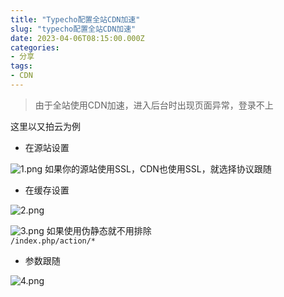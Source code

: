```yaml
---
title: "Typecho配置全站CDN加速"
slug: "typecho配置全站CDN加速"
date: 2023-04-06T08:15:00.000Z
categories:
- 分享
tags:
- CDN
---
```


 >由于全站使用CDN加速，进入后台时出现页面异常，登录不上

 这里以又拍云为例

 - 在源站设置

 ![1.png](https://s2.loli.net/2023/04/06/bfHAkDU3sPOFTc7.png)
 如果你的源站使用SSL，CDN也使用SSL，就选择协议跟随

 - 在缓存设置

 ![2.png](https://s2.loli.net/2023/04/06/Otbe4Faiz5PYH6S.png)

 ![3.png](https://s2.loli.net/2023/04/06/cNbv3axJ6pG7PkK.png)
如果使用伪静态就不用排除	
`/index.php/action/*`

 - 参数跟随

 ![4.png](https://s2.loli.net/2023/04/06/vuLzsY2hH78jZgP.png)
